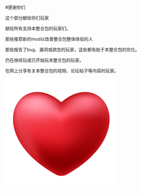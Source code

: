 #感谢你们

这个部分献给你们玩家

献给所有支持本整合包的玩家们。

那些推荐新的mod以改善整合包整体体验的人

那些报告了bug、漏洞或疏忽的玩家，这些都有助于本整合包的优化。

仍在继续玩或已开始玩本整合包的玩家。

在网上分享有关本整合包的视频、论坛帖子等内容的玩家。

![谢谢你们](radplayersheart.png)